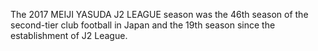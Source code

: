 The 2017 MEIJI YASUDA J2 LEAGUE season was the 46th season of the second-tier club football in Japan and the 19th season since the establishment of J2 League.
